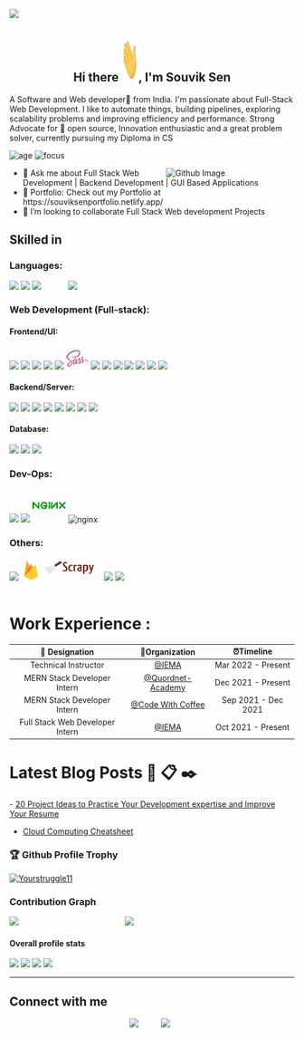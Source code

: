 ![](https://raw.githubusercontent.com/halfrost/halfrost/master/icons/header_.png)

 <h2 align="center"> Hi there <img src="https://raw.githubusercontent.com/ABSphreak/ABSphreak/master/gifs/Hi.gif" width="30px" height="80px">, I'm Souvik Sen  </h2>  
 
<p> A Software and Web developer🎯 from India. I'm passionate about Full-Stack Web Development. I like to automate things, building pipelines, exploring scalability problems and improving efficiency and performance. Strong Advocate for 📜 open source, Innovation enthusiastic and a great problem solver, currently pursuing my Diploma in CS </p>

![age](https://img.shields.io/badge/age-21-blue)
![focus](https://img.shields.io/badge/focus-FullStack-brightgreen)

<img width="45%" align="right" alt="Github Image" src="https://raw.githubusercontent.com/onimur/.github/master/.resources/git-header.svg" />
<ul>

  <li> 💬 Ask me about Full Stack Web Development | Backend Development | GUI Based Applications</li>
  <li>💼 Portfolio: Check out my Portfolio at  https://souviksenportfolio.netlify.app/  </li>
  <li>👯 I’m looking to collaborate Full Stack Web development Projects </li>
</ul>

## Skilled in

### Languages:

<img align="right" src="https://c.tenor.com/dacU_xeX5CMAAAAC/naruto-kid.gif" width="400" data-canonical-src="https://media.giphy.com/media/M9gbBd9nbDrOTu1Mqx/giphy.gif" style="max-width: 100%;">
<div>
<img src="https://github.com/Subhampreet/Subhampreet/blob/master/logos/JS.png" height="36">
 <img src="https://i.pinimg.com/originals/6e/46/e7/6e46e7dbe2bb73dacc055e5dbd85c3ad.png" height="36">
 <img src="https://images.ctfassets.net/mrop88jh71hl/55rrbZfwMaURHZKAUc5oOW/9e5fe805eb03135b82e962e92169ce6d/python-programming-language.png" height="36">
</div>

### Web Development (Full-stack):

#### Frontend/UI:

<div>
<img src="https://github.com/Subhampreet/Subhampreet/blob/master/logos/html.png" height="36">
<img src="https://github.com/Subhampreet/Subhampreet/blob/master/logos/css.png" height="36">
<img src="https://avatars.githubusercontent.com/u/33663932?s=200&v=4" height="36">
<img src="https://raw.githubusercontent.com/soumyadip007/soumyadip007/master/img/web/ui/jq.jpg" height="36">
<img src="https://github.com/Subhampreet/Subhampreet/blob/master/logos/bootstrap.png?raw=true" height="36">
<img src="https://raw.githubusercontent.com/devicons/devicon/master/icons/sass/sass-original.svg" alt="sass" width="40" height="40" style="max-width: 100%;">
<img src="https://www.styled-components.com/atom.png" height="36">
<img src="https://upload.wikimedia.org/wikipedia/commons/thumb/a/a7/React-icon.svg/1200px-React-icon.svg.png" height="36">
<img src="https://avatars.githubusercontent.com/u/6128107?s=200&v=4" height="36">  
<img src="https://avatars.githubusercontent.com/u/70142?s=200&v=4" height="36">
<img src="https://raw.githubusercontent.com/soumyadip007/soumyadip007/master/img/web/ui/redux.png" height="36">
<img src="https://raw.githubusercontent.com/soumyadip007/soumyadip007/master/img/web/ui/ajax.png" height="36">
<img src="https://img.icons8.com/color/48/000000/django.png"/>
</div>

#### Backend/Server:

<div>
<img src="https://cdn.iconscout.com/icon/free/png-512/node-js-1174925.png" height="36">
<img src="https://camo.githubusercontent.com/0566752248b4b31b2c4bdc583404e41066bd0b6726f310b73e1140deefcc31ac/68747470733a2f2f692e636c6f756475702e636f6d2f7a6659366c4c376546612d3330303078333030302e706e67" height="42" style="max-width: 100%;">
<img src="https://encrypted-tbn0.gstatic.com/images?q=tbn:ANd9GcT8ZPGP8pUjV05Vjq1JYNSgAN22HhW_AOfnYA&usqp=CAU" height="36">
<img src="https://upload.wikimedia.org/wikipedia/commons/thumb/2/27/PHP-logo.svg/1200px-PHP-logo.svg.png" height="36">
<img src="https://camo.githubusercontent.com/1bb2ed656d9ec6f7778dac9a54c73d35480cad9b519489df5e5647de120c7843/68747470733a2f2f736e6d7063656e7465722e636f6d2f77702d636f6e74656e742f75706c6f6164732f323031362f31302f5245535466756c2d4150492d6c6f676f2d666f722d6c696768742d62672e706e67" height="30" data-canonical-src="https://snmpcenter.com/wp-content/uploads/2016/10/RESTful-API-logo-for-light-bg.png" style="max-width: 100%;">

<img src="https://raw.githubusercontent.com/soumyadip007/soumyadip007/master/img/web/security/jwt.png" height="36">
<img src="https://raw.githubusercontent.com/soumyadip007/soumyadip007/master/img/web/security/oauth.png" height="36">
<img src="https://camo.githubusercontent.com/86d9ca3437f5034da052cf0fd398299292aab0e4479b58c20f2fc37dd8ccbe05/68747470733a2f2f666173746170692e7469616e676f6c6f2e636f6d2f696d672f6c6f676f2d6d617267696e2f6c6f676f2d7465616c2e706e67" height="42" style="max-width: 100%;">
</div>

#### Database:

<div>
<img src="https://raw.githubusercontent.com/soumyadip007/soumyadip007/master/img/db/mysql1.png" height="36">
<img src="https://upload.wikimedia.org/wikipedia/commons/thumb/2/29/Postgresql_elephant.svg/1200px-Postgresql_elephant.svg.png" height="39">
<img src="https://img.icons8.com/color/452/mongodb.png" height="39">
 
</div>

### Dev-Ops:

<div>
<img src="https://github.com/Subhampreet/Subhampreet/blob/master/logos/git.png?raw=true" height="36">
<img src="https://raw.githubusercontent.com/soumyadip007/soumyadip007/master/img/cloud/github.png" height="36">
<img src="https://raw.githubusercontent.com/devicons/devicon/master/icons/nginx/nginx-original.svg" alt="nginx" width="60" height="60" style="max-width: 100%;">
 
<img src="https://miro.medium.com/max/1400/1*66Piol1gcbLNbMT44yQY6Q.png" alt="nginx" width="60" height="60" style="max-width: 100%;">
</div>

### Others:

<div>
<img src="https://assets-global.website-files.com/5d9bc5d562ffc2869b470941/5e1f9804b36ff7196d4b72a0_logo-react-native-tech.png" height="36">
<img src="https://raw.githubusercontent.com/github/explore/80688e429a7d4ef2fca1e82350fe8e3517d3494d/topics/firebase/firebase.png" height="36">
<img src="https://github.com/scrapy/scrapy/raw/master/artwork/scrapy-logo.jpg" height="40" style="max-width: 100%;">
<img src="https://img.icons8.com/office/50/000000/figma.png"/>
<img src="https://encrypted-tbn0.gstatic.com/images?q=tbn:ANd9GcSgBF-nV5cox7Er8ZEBDifznX4W2Oj7boo5OQ&usqp=CAU" height="36"/>
</div>
<br />

# Work Experience :

|         💼 Designation          |                    🏢Organization                    |     ⏰Timeline      |
| :-----------------------------: | :--------------------------------------------------: | :-----------------: |
|      Technical Instructor       |             [@IEMA](https://iemlabs.com)             | Mar 2022 - Present  |
|   MERN Stack Developer Intern   | [@Quordnet-Academy](https://www.quordnetacademy.com) | Dec 2021 - Present  |
|   MERN Stack Developer Intern   | [@Code With Coffee](https://thecodewithcoffee.com/)  | Sep 2021 - Dec 2021 |
| Full Stack Web Developer Intern |             [@IEMA](https://iemlabs.com)             | Oct 2021 - Present  |


<h1>Latest Blog Posts 💬 📋 ✒️ </h1>
- <a href="https://www.pephub.tech/blogs/20-project-ideas-to-practice-your-development-expertise-and-improve-your-resume-34137bbd"> 20 Project Ideas to Practice Your Development expertise and Improve Your Resume  </a>

- <a href="https://www.pephub.tech/blogs/cloud-computing-cheatsheet-469eead2"> Cloud Computing Cheatsheet  </a>

### 🏆 Github Profile Trophy </h2>

<p align="left"> <a href="https://github.com/ryo-ma/github-profile-trophy"><img src="https://github-profile-trophy.vercel.app/?username=Yourstruggle11&theme=dracula" alt="Yourstruggle11" /></a> </p>

### Contribution Graph

<img src="https://activity-graph.herokuapp.com/graph?username=Yourstruggle11&theme=react-dark&hide_border=true&area=true" >

<img align="right" src="https://camo.githubusercontent.com/62da68eb62b1e5f175f7d1f0191dd89a653d7908feb22d37d4a0ab07365d6791/68747470733a2f2f6d656469612e67697068792e636f6d2f6d656469612f4d3967624264396e6244724f5475314d71782f67697068792e676966" width="300" data-canonical-src="https://media.giphy.com/media/M9gbBd9nbDrOTu1Mqx/giphy.gif" style="max-width: 100%;">

#### Overall profile stats

<img src="https://github-readme-stats.vercel.app/api/top-langs/?username=Yourstruggle11&layout=compact&theme=merko">
 <img src="https://github-readme-stats.vercel.app/api?username=Yourstruggle11&count_private=true&theme=merko&show_icons=true&hide=prs"> 
<img src="https://github-readme-streak-stats.herokuapp.com/?user=Yourstruggle11&theme=tokyonight" >
<img src="https://gpvc.arturio.dev/Yourstruggle11" >

---

## Connect with me

<p align="center">
<a href="https://www.linkedin.com/in/souviksen11/"><img height="45" src="https://raw.githubusercontent.com/soumyadip007/soumyadip007/master/img/social/l.png"></a>
&nbsp;&nbsp;
&nbsp;&nbsp;
&nbsp;&nbsp;
  <a href="mailto:souviksen093@gmail.com@gmail.com"><img height="45" src="https://toppng.com/uploads/preview/mail-icon-logo-template-icono-de-gmail-11562954424h5fw2mradf.png"></a>&nbsp;&nbsp;
</p>
